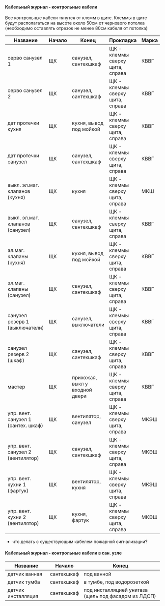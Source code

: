 #### Кабельный журнал - контрольные кабели

Все контрольные кабели тянутся от клемм в щите.
Клеммы в щите будут располагаться на высоте около 50см от чернового потолка (необходимо оставлять отрезок не менее 80см кабеля от потолка)

| Название                            | Начало | Конец                          | Прокладка                       | Марка | Жилы   | Примечание                               |
|-------------------------------------|--------|--------------------------------|---------------------------------|-------|--------|------------------------------------------|
| серво санузел 1                     | ЩК     | санузел, сантехшкаф            | ЩК - клеммы сверху щита, справа | КВВГ  | 5*0.75 | вывод кабеля с потолка                   |
| серво санузел 2                     | ЩК     | санузел, сантехшкаф            | ЩК - клеммы сверху щита, справа | КВВГ  | 5*0.75 | вывод кабеля с потолка                   |
| дат протечки кухня                  | ЩК     | кухня, вывод под мойкой        | ЩК - клеммы сверху щита, справа | КВВГ  | 4*0.75 | вывод кабеля с потолка                   |
| дат протечки санузел                | ЩК     | санузел, сантехшкаф            | ЩК - клеммы сверху щита, справа | КВВГ  | 4*0.75 | вывод кабеля с потолка                   |
| выкл. эл.маг. клапанов (кухня)      | ЩК     | кухня                          | ЩК - клеммы сверху щита, справа | МКШ   | 7*0.5  |                                          |
| выкл. эл.маг. клапанов (санузел)    | ЩК     | санузел, сантехшкаф            | ЩК - клеммы сверху щита, справа | КВВГ  | 4*1    |                                          |
| эл.маг. клапаны (кухня)             | ЩК     | кухня, вывод под мойкой        | ЩК - клеммы сверху щита, справа | КВВГ  | 4*1    | вывод кабеля с потолка                   |
| эл.маг. клапаны (санузел)           | ЩК     | санузел, сантехшкаф            | ЩК - клеммы сверху щита, справа | КВВГ  | 4*1    | вывод кабеля с потолка                   |
| санузел резерв 1 (выключатели)      | ЩК     | санузел, выключатели           | ЩК - клеммы сверху щита, справа | КВВГ  | 4*1    | вывод кабеля с потолка, тянуть последним |
| санузел резерв 2 (шкаф)             | ЩК     | санузел, сантехшкаф            | ЩК - клеммы сверху щита, справа | КВВГ  | 4*1    | вывод кабеля с потолка, тянуть последним |
| мастер                              | ЩК     | прихожая, выкл у входной двери | ЩК - клеммы сверху щита, справа | КВВГ  | 5*0.75 | тянуть последним                         |
| упр. вент. санузел 1 (сантех. шкаф) | ЩК     | вентилятор, санузел            | ЩК - клеммы сверху щита, справа | МКЭШ  | 3*0.5  |                                          |
| упр. вент. санузел 2 (вентилятор)   | ЩК     | санузел, сантехшкаф            | ЩК - клеммы сверху щита, справа | МКЭШ  | 3*0.5  |                                          |
| упр. вент. кухни 1 (фартук)         | ЩК     | вентилятор, кухня              | ЩК - клеммы сверху щита, справа | МКЭШ  | 3*0.5  |                                          |
| упр. вент. кухни 2 (вентилятор)     | ЩК     | кухня, фартук                  | ЩК - клеммы сверху щита, справа | МКЭШ  | 3*0.5  |                                          |

* что делать с существующим кабелем пожарной сигнализации?


#### Кабельный журнал - контрольные кабели в сан. узле

| Название           | Начало     | Конец                                               |
|--------------------|------------|-----------------------------------------------------|
| датчик ванная      | сантехшкаф | под ванной                                          |
| датчик тумба       | сантехшкаф | в тумбе, под водорозеткой                           |
| датчик инсталляция | сантехшкаф | под инсталляцией унитаза (щель под фасадом из ЛДСП) |
